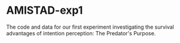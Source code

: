 # AMISTAD-exp1

The code and data for our first experiment investigating the survival advantages of intention perception: The Predator's Purpose.

